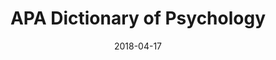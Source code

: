 ---
layout: site
title: "APA Dictionary of Psychology"
date: 2018-04-17
categories: [medical]
version: 5.0.0
major: 5
minor: 0
patch: 0
slug: apa-dictionary-of-psychology
link: http://dictionary.apa.org/
permalink: /sites/:slug
---